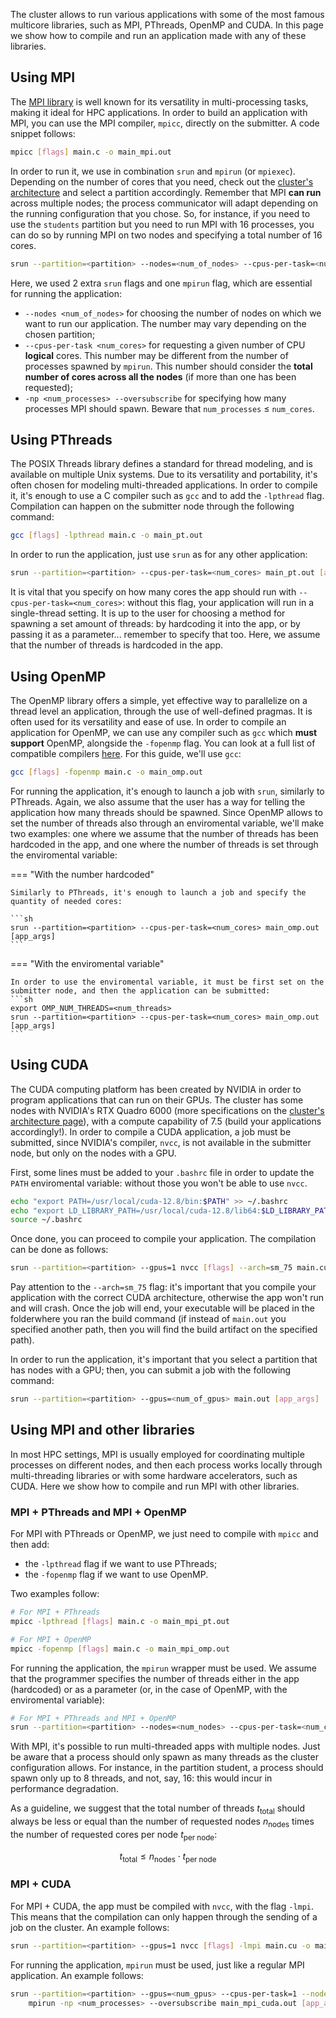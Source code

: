 The cluster allows to run various applications with some of the most famous multicore libraries, such as MPI, PThreads, OpenMP and CUDA. In this page we show how to compile and run an application made with any of these libraries.

## Using MPI

The [MPI library](https://www.open-mpi.org/) is well known for its versatility in multi-processing tasks, making it ideal for HPC applications. In order to build an application with MPI, you can use the MPI compiler, `mpicc`, directly on the submitter. A code snippet follows:

```sh
mpicc [flags] main.c -o main_mpi.out
```

In order to run it, we use in combination `srun` and `mpirun` (or `mpiexec`). Depending on the number of cores that you need, check out the [cluster's architecture](./cluster_architecture.html) and select a partition accordingly. Remember that MPI **can run** across multiple nodes; the process communicator will adapt depending on the running configuration that you chose. So, for instance, if you need to use the `students` partition but you need to run MPI with 16 processes, you can do so by running MPI on two nodes and specifying a total number of 16 cores.

```sh
srun --partition=<partition> --nodes=<num_of_nodes> --cpus-per-task=<num_cores> mpirun -np <num_processes> --oversubscribe main_mpi.out [app_args]
```

Here, we used 2 extra `srun` flags and one `mpirun` flag, which are essential for running the application:

 - `--nodes <num_of_nodes>` for choosing the number of nodes on which we want to run our application. The number may vary depending on the chosen partition;
 - `--cpus-per-task <num_cores>` for requesting a given number of CPU **logical** cores. This number may be different from the number of processes spawned by `mpirun`. This number should consider the **total number of cores across all the nodes** (if more than one has been requested);
 - `-np <num_processes> --oversubscribe` for specifying how many processes MPI should spawn. Beware that `num_processes` $\leq$ `num_cores`.

## Using PThreads

The POSIX Threads library defines a standard for thread modeling, and is available on multiple Unix systems. Due to its versatility and portability, it's often chosen for modeling multi-threaded applications. In order to compile it, it's enough to use a C compiler such as `gcc` and to add the `-lpthread` flag. Compilation can happen on the submitter node through the following command:

```sh
gcc [flags] -lpthread main.c -o main_pt.out
```

In order to run the application, just use `srun` as for any other application:
```sh
srun --partition=<partition> --cpus-per-task=<num_cores> main_pt.out [app_args]
```

It is vital that you specify on how many cores the app should run with `--cpus-per-task=<num_cores>`: without this flag, your application will run in a single-thread setting. It is up to the user for choosing a method for spawning a set amount of threads: by hardcoding it into the app, or by passing it as a parameter... remember to specify that too. Here, we assume that the number of threads is hardcoded in the app.

## Using OpenMP

The OpenMP library offers a simple, yet effective way to parallelize on a thread level an application, through the use of well-defined pragmas. It is often used for its versatility and ease of use. In order to compile an application for OpenMP, we can use any compiler such as `gcc` which **must support** OpenMP, alongside the `-fopenmp` flag. You can look at a full list of compatible compilers [here](https://www.openmp.org/resources/openmp-compilers-tools/). For this guide, we'll use `gcc`:

```sh
gcc [flags] -fopenmp main.c -o main_omp.out
```

For running the application, it's enough to launch a job with `srun`, similarly to PThreads. Again, we also assume that the user has a way for telling the application how many threads should be spawned. Since OpenMP allows to set the number of threads also through an enviromental variable, we'll make two examples: one where we assume that the number of threads has been hardcoded in the app, and one where the number of threads is set through the enviromental variable:

=== "With the number hardcoded"

    Similarly to PThreads, it's enough to launch a job and specify the quantity of needed cores:
    
    ```sh
    srun --partition=<partition> --cpus-per-task=<num_cores> main_omp.out [app_args]
    ```
=== "With the enviromental variable"

    In order to use the enviromental variable, it must be first set on the submitter node, and then the application can be submitted:
    ```sh
    export OMP_NUM_THREADS=<num_threads>
    srun --partition=<partition> --cpus-per-task=<num_cores> main_omp.out [app_args]
    ```

## Using CUDA

The CUDA computing platform has been created by NVIDIA in order to program applications that can run on their GPUs. The cluster has some nodes with NVIDIA's RTX Quadro 6000 (more specifications on the [cluster's architecture page](./cluster_architecture.html)), with a compute capability of 7.5 (build your applications accordingly!). In order to compile a CUDA application, a job must be submitted, since NVIDIA's compiler, `nvcc`, is not available in the submitter node, but only on the nodes with a GPU. 

First, some lines must be added to your `.bashrc` file in order to update the `PATH` enviromental variable: without those you won't be able to use `nvcc`.

```sh
echo "export PATH=/usr/local/cuda-12.8/bin:$PATH" >> ~/.bashrc
echo "export LD_LIBRARY_PATH=/usr/local/cuda-12.8/lib64:$LD_LIBRARY_PATH" >> ~/.bashrc
source ~/.bashrc
```

Once done, you can proceed to compile your application. The compilation can be done as follows:

```sh
srun --partition=<partition> --gpus=1 nvcc [flags] --arch=sm_75 main.cu -o main.out
```

Pay attention to the `--arch=sm_75` flag: it's important that you compile your application with the correct CUDA architecture, otherwise the app won't run and will crash. Once the job will end, your executable will be placed in the folderwhere you ran the build command (if instead of `main.out` you specified another path, then you will find the build artifact on the specified path).

In order to run the application, it's important that you select a partition that has nodes with a GPU; then, you can submit a job with the following command:

```sh
srun --partition=<partition> --gpus=<num_of_gpus> main.out [app_args]
```

## Using MPI and other libraries

In most HPC settings, MPI is usually employed for coordinating multiple processes on different nodes, and then each process works locally through multi-threading libraries or with some hardware accelerators, such as CUDA. Here we show how to compile and run MPI with other libraries.

### MPI + PThreads and MPI + OpenMP

For MPI with PThreads or OpenMP, we just need to compile with `mpicc` and then add:

 - the `-lpthread` flag if we want to use PThreads;
 - the `-fopenmp` flag if we want to use OpenMP.

Two examples follow:

```sh
# For MPI + PThreads
mpicc -lpthread [flags] main.c -o main_mpi_pt.out

# For MPI + OpenMP
mpicc -fopenmp [flags] main.c -o main_mpi_omp.out
```

For running the application, the `mpirun` wrapper must be used. We assume that the programmer specifies the number of threads either in the app (hardcoded) or as a parameter (or, in the case of OpenMP, with the enviromental variable):
```sh
# For MPI + PThreads and MPI + OpenMP
srun --partition=<partition> --nodes=<num_nodes> --cpus-per-task=<num_cores> mpirun -np <num_processes> --oversubscribe main_mpi_pt_omp.out [app_args]
```

With MPI, it's possible to run multi-threaded apps with multiple nodes. Just be aware that a process should only spawn as many threads as the cluster configuration allows. For instance, in the partition student, a process should spawn only up to 8 threads, and not, say, 16: this would incur in performance degradation.

As a guideline, we suggest that the total number of threads $t_{\text{total}}$ should always be less or equal than the number of requested nodes $n_{\text{nodes}}$ times the number of requested cores per node $t_{\text{per node}}$:

$$t_{\text{total}} \leq n_{\text{nodes}} \cdot t_{\text{per node}}$$

### MPI + CUDA

For MPI + CUDA, the app must be compiled with `nvcc`, with the flag `-lmpi`. This means that the compilation can only happen through the sending of a job on the cluster. An example follows:

```sh
srun --partition=<partition> --gpus=1 nvcc [flags] -lmpi main.cu -o main_mpi_cuda.out
```

For running the application, `mpirun` must be used, just like a regular MPI application. An example follows:

```sh
srun --partition=<partition> --gpus=<num_gpus> --cpus-per-task=1 --nodes=<num_nodes> \
    mpirun -np <num_processes> --oversubscribe main_mpi_cuda.out [app_args]
```